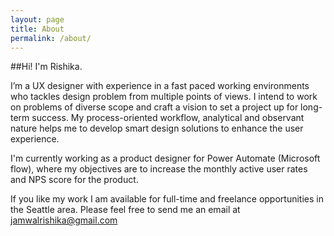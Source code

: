 ```yaml
---
layout: page
title: About
permalink: /about/
---
```


##Hi! I'm Rishika.

I’m a UX designer with experience in a fast paced working environments who tackles design problem from multiple points of views. I intend to work on problems of diverse scope and craft a vision to set a project up for long-term success. My process-oriented workflow, analytical and observant nature helps me to develop smart design solutions to enhance the user experience. 

I'm currently working as a product designer for Power Automate (Microsoft flow), where my objectives are to increase the monthly active user rates and NPS score for the product. 

If you like my work I am available for full-time and freelance opportunities in the Seattle area. Please feel free to send me an email at jamwalrishika@gmail.com
